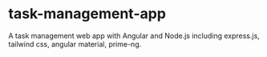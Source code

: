 # task-management-app
A task management web app with Angular and Node.js including express.js, tailwind css, angular material, prime-ng.
